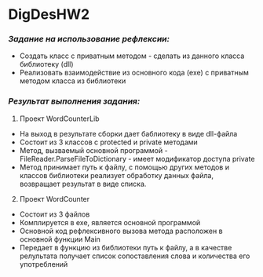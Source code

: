 # DigDesHW2
### *Задание на использование рефлексии:*
+ Создать класс с приватным методом - сделать из данного класса библиотеку (dll)
+ Реализовать взаимодействие из основного кода (exe) с приватным методом класса из библиотеки
### *Результат выполнения задания:*
1. Проект WordCounterLib
  - На выход в результате сборки дает баблиотеку в виде dll-файла
  - Состоит из 3 классов с protected и private методами
  - Метод, вызваемый основной программой - FileReader.ParseFileToDictionary - имеет модификатор доступа private
  - Метод принимает путь к файлу, с помощью других методов и классов библиотеки реализует обработку данных файла, возвращает результат в виде списка.
2. Проект WordCounter
  - Состоит из 3 файлов
  - Комплируется в exe, является основной программой
  - Основной код рефлексивного вызова метода расположен в основной функции Main
  - Передает в функцию из библиотеки путь к файлу, а в качестве релультата получает список сопоставления слова и количества его употреблений
